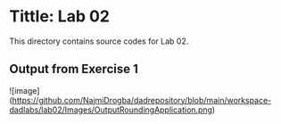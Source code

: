 # Tittle: Lab 02

This directory contains source codes for Lab 02.

## Output from Exercise 1

![image]
(https://github.com/NajmiDrogba/dadrepository/blob/main/workspace-dadlabs/lab02/Images/OutputRoundingApplication.png)

